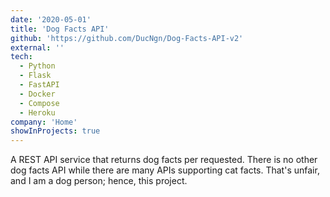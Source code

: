 ```yaml
---
date: '2020-05-01'
title: 'Dog Facts API'
github: 'https://github.com/DucNgn/Dog-Facts-API-v2'
external: ''
tech:
  - Python
  - Flask
  - FastAPI
  - Docker
  - Compose
  - Heroku
company: 'Home'
showInProjects: true
---
```


A REST API service that returns dog facts per requested. There is no other dog facts API while there are many APIs supporting cat facts. That's unfair, and I am a dog person; hence, this project.
